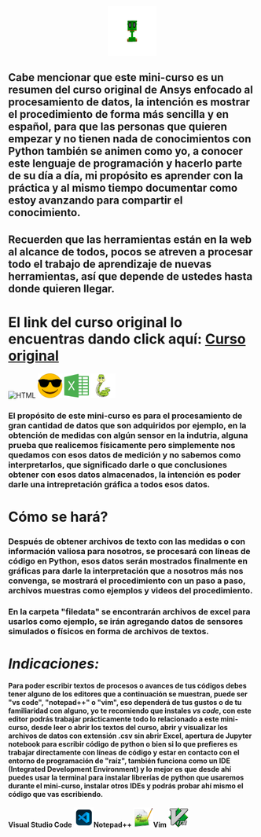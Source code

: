 <center><img src="https://github.com/jwilliamsee/BancoDeImagenes/blob/main/IMAGENES/mylogo.png?raw=true" alt="mylogo" height="100" width="100"></center>

## Cabe mencionar que este mini-curso es un resumen del curso original de Ansys enfocado al procesamiento de datos, la intención es mostrar el procedimiento de forma más sencilla y en español, para que las personas que quieren empezar y no tienen nada de conocimientos con Python también se animen como yo, a conocer este lenguaje de programación y hacerlo parte de su día a día, mi propósito es aprender con la práctica y al mismo tiempo documentar como estoy avanzando para compartir el conocimiento.
## Recuerden que las herramientas están en la web al alcance de todos, pocos se atreven a procesar todo el trabajo de aprendizaje de nuevas herramientas, así que depende de ustedes hasta donde quieren llegar.

# El link del curso original lo encuentras dando click aquí: [**Curso original**](https://courses.ansys.com/index.php/courses/intro-to-python/lessons/prerequisites-installation-of-python/)

<img src="https://cdn3.emoji.gg/emojis/1850-python-logo.png" title="Python" alt="HTML" width="50" height="50"/>                                                     <img src="https://github.com/jwilliamsee/BancoDeImagenes/blob/main/IMAGENES/sunglasses.png?raw=true" title="sunglasses" alt="HTML" width="50" height="50"/>           <img src="https://github.com/jwilliamsee/BancoDeImagenes/blob/main/IMAGENES/exel.png" title="Exel" alt="HTML" width="50" height="50"/>                               <img src="https://github.com/jwilliamsee/BancoDeImagenes/blob/main/IMAGENES/snake.png?raw=true" title="snake" alt="HTML" width="50" height="50"/>

### El propósito de este mini-curso es para el procesamiento de gran cantidad de datos que son adquiridos por ejemplo, en la obtención de medidas con algún sensor en la indutria, alguna prueba que realicemos físicamente pero simplemente nos quedamos con esos datos de medición y no sabemos como interpretarlos, que significado darle o que conclusiones obtener con esos datos almacenados, la intención es poder darle una intrepretación gráfica a todos esos datos.
# Cómo se hará?
### Después de obtener archivos de texto con las medidas o con información valiosa para nosotros, se procesará con líneas de código en Python, esos datos serán mostrados finalmente en gráficas para darle la interpretación que a nosotros más nos convenga, se mostrará el procedimiento con un paso a paso, archivos muestras como ejemplos y videos del procedimiento.
### En la carpeta "filedata" se encontrarán archivos de excel para usarlos como ejemplo, se irán agregando datos de sensores simulados o físicos en forma de archivos de textos.

# *Indicaciones:*
#### Para poder escribir textos de procesos o avances de tus códigos debes tener alguno de los editores que a continuación se muestran, puede ser "vs code", "notepad++" o "vim", eso dependerá de tus gustos o de tu familiaridad con alguno, yo te recomiendo que instales *vs code*, con este editor podrás trabajar prácticamente todo lo relacionado a este mini-curso, desde leer o abrir los textos del curso, abrir y visualizar los archivos de datos con extensión .csv sin abrir Excel, apertura de Jupyter notebook para escribir código de python o bien si lo que prefieres es trabajar directamente con líneas de código y estar en contacto con el entorno de programación de "raíz", también funciona como un IDE (Integrated Development Environment) y lo mejor es que desde ahí puedes usar la terminal para instalar librerías de python que usaremos durante el mini-curso, instalar otros IDEs y podrás probar ahí mismo el código que vas escribiendo.

**Visual Studio Code** <img src="https://github.com/jwilliamsee/BancoDeImagenes/blob/main/IMAGENES/vscode.png?raw=true" title="vscode" alt="HTML" width="40" height="40"/>**Notepad++** <img src="https://github.com/jwilliamsee/BancoDeImagenes/blob/main/IMAGENES/notepad.png?raw=true" title="notepad" alt="HTML" width="40" height="40"/>**Vim** <img src="https://github.com/jwilliamsee/BancoDeImagenes/blob/main/IMAGENES/vim.png?raw=true" title="vim" alt="HTML" width="40" height="40"/>

